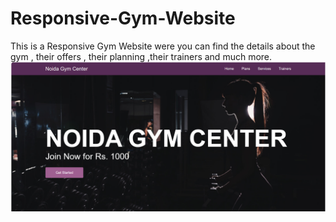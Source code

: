 # Responsive-Gym-Website
This is a Responsive Gym Website were you can find the details about the gym ,  their offers , their planning ,their trainers and much more.
![Screenshot 2024-03-22 115232](https://github.com/akshep/Noida-Gym-Center/blob/main/images/Screenshot%202024-03-22%20115232.png)
